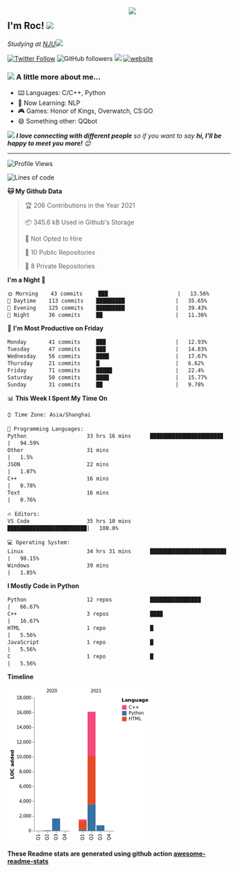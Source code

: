 <img align='right' src="https://media.giphy.com/media/M9gbBd9nbDrOTu1Mqx/giphy.gif" width="230">
<h2>I'm Roc! <img src="https://media.giphy.com/media/12oufCB0MyZ1Go/giphy.gif" width="50"></h2>
<p><em>Studying at <a href="http://www.nju.edu.cn">NJU</a><img src="https://media.giphy.com/media/WUlplcMpOCEmTGBtBW/giphy.gif" width="50"> 
</em></p>

[![Twitter Follow](https://img.shields.io/twitter/follow/Roc78862980?label=Follow)](https://twitter.com/intent/follow?screen_name=Roc78862980)
![GitHub followers](https://img.shields.io/github/followers/roc136?label=Follow&style=social)
![](https://visitor-badge.glitch.me/badge?page_id=Roc136.Roc136)
[![website](https://img.shields.io/badge/Website-46a2f1.svg?&style=flat-square&logo=Google-Chrome&logoColor=white&link=https://blog.roc136.top)](https://blog.roc136.top)
<!-- ![Waka Readme](https://github.com/anmol098/anmol098/workflows/Waka%20Readme/badge.svg) -->
<!-- [![Linkedin: anmol](https://img.shields.io/badge/-anmol-blue?style=flat-square&logo=Linkedin&logoColor=white&link=https://www.linkedin.com/in/anmol-p-singh/)](https://www.linkedin.com/in/anmol-p-singh/) -->

### <img src="https://media.giphy.com/media/VgCDAzcKvsR6OM0uWg/giphy.gif" width="50"> A little more about me...  

- ⌨️ Languages: C/C++, Python
- 🌱 Now Learning: NLP
- 🎮 Games: Honor of Kings, Overwatch, CS:GO
- 😄 Something other: QQbot

<img src="https://media.giphy.com/media/LnQjpWaON8nhr21vNW/giphy.gif" width="60"> <em><b>I love connecting with different people</b> so if you want to say <b>hi, I'll be happy to meet you more!</b> 😊</em>

---
<!--START_SECTION:waka-->
![Profile Views](http://img.shields.io/badge/Profile%20Views-3-blue)

![Lines of code](https://img.shields.io/badge/From%20Hello%20World%20I%27ve%20Written-20091%20lines%20of%20code-blue)

**🐱 My Github Data** 

> 🏆 206 Contributions in the Year 2021
 > 
> 📦 345.6 kB Used in Github's Storage 
 > 
> 🚫 Not Opted to Hire
 > 
> 📜 10 Public Repositories 
 > 
> 🔑 8 Private Repositories  
 > 
**I'm a Night 🦉** 

```text
🌞 Morning    43 commits     ███                      |   13.56% 
🌆 Daytime    113 commits    █████████                |   35.65% 
🌃 Evening    125 commits    █████████                |   39.43% 
🌙 Night      36 commits     ██                       |   11.36%

```
📅 **I'm Most Productive on Friday** 

```text
Monday       41 commits     ███                      |   12.93% 
Tuesday      47 commits     ███                      |   14.83% 
Wednesday    56 commits     ████                     |   17.67% 
Thursday     21 commits     █                        |   6.62% 
Friday       71 commits     █████                    |   22.4% 
Saturday     50 commits     ████                     |   15.77% 
Sunday       31 commits     ██                       |   9.78%

```


📊 **This Week I Spent My Time On** 

```text
⌚︎ Time Zone: Asia/Shanghai

💬 Programming Languages: 
Python                   33 hrs 16 mins      ███████████████████████  |   94.59% 
Other                    31 mins                                      |   1.5% 
JSON                     22 mins                                      |   1.07% 
C++                      16 mins                                      |   0.78% 
Text                     16 mins                                      |   0.76%

🔥 Editors: 
VS Code                  35 hrs 10 mins      █████████████████████████|   100.0%

💻 Operating System: 
Linux                    34 hrs 31 mins      ████████████████████████ |   98.15% 
Windows                  39 mins                                      |   1.85%

```

**I Mostly Code in Python** 

```text
Python                   12 repos            ████████████████         |   66.67% 
C++                      3 repos             ████                     |   16.67% 
HTML                     1 repo              █                        |   5.56% 
JavaScript               1 repo              █                        |   5.56% 
C                        1 repo              █                        |   5.56%

```


**Timeline**

![Chart not found](https://raw.githubusercontent.com/Roc136/Roc136/master/charts/bar_graph.png) 


<!--END_SECTION:waka-->

**These Readme stats are generated using github action [awesome-readme-stats](https://github.com/Roc136/waka-readme-stats)**
